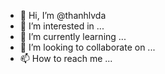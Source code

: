 - 👋 Hi, I’m @thanhlvda
- 👀 I’m interested in ...
- 🌱 I’m currently learning ...
- 💞️ I’m looking to collaborate on ...
- 📫 How to reach me ...

<!---
thanhlvda/thanhlvda is a ✨ special ✨ repository because its `README.md` (this file) appears on your GitHub profile.
You can click the Preview link to take a look at your changes.
--->

